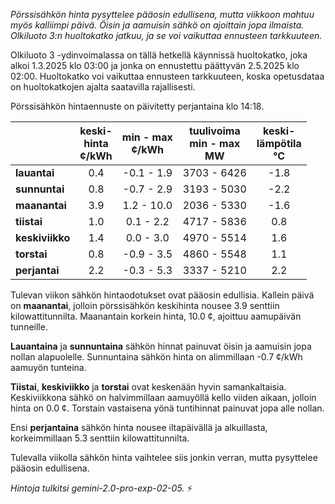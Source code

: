 *Pörssisähkön hinta pysyttelee pääosin edullisena, mutta viikkoon mahtuu myös kalliimpi päivä. Öisin ja aamuisin sähkö on ajoittain jopa ilmaista. Olkiluoto 3:n huoltokatko jatkuu, ja se voi vaikuttaa ennusteen tarkkuuteen.*


Olkiluoto 3 -ydinvoimalassa on tällä hetkellä käynnissä huoltokatko, joka alkoi 1.3.2025 klo 03:00 ja jonka on ennustettu päättyvän 2.5.2025 klo 02:00. Huoltokatko voi vaikuttaa ennusteen tarkkuuteen, koska opetusdataa on huoltokatkojen ajalta saatavilla rajallisesti.

Pörssisähkön hintaennuste on päivitetty perjantaina klo 14:18.

|   | keski-<br>hinta<br>¢/kWh | min - max<br>¢/kWh | tuulivoima<br>min - max<br>MW | keski-<br>lämpötila<br>°C |
|:-------------|:----------------:|:----------------:|:-------------:|:-------------:|
| **lauantai**  | 0.4              | -0.1 - 1.9     | 3703 - 6426  | -1.8          |
| **sunnuntai** | 0.8              | -0.7 - 2.9     | 3193 - 5030  | -2.2          |
| **maanantai** | 3.9              | 1.2 - 10.0    | 2036 - 5330  | -1.6          |
| **tiistai**   | 1.0              | 0.1 - 2.2      | 4717 - 5836  | 0.8           |
| **keskiviikko**| 1.4              | 0.0 - 3.0      | 4970 - 5514  | 1.6           |
| **torstai**  | 0.8              | -0.9 - 3.5     | 4860 - 5548  | 1.1           |
| **perjantai** | 2.2              | -0.3 - 5.3     | 3337 - 5210  | 2.2           |

Tulevan viikon sähkön hintaodotukset ovat pääosin edullisia. Kallein päivä on **maanantai**, jolloin pörssisähkön keskihinta nousee 3.9 senttiin kilowattitunnilta. Maanantain korkein hinta, 10.0 ¢, ajoittuu aamupäivän tunneille.

**Lauantaina** ja **sunnuntaina** sähkön hinnat painuvat öisin ja aamuisin jopa nollan alapuolelle. Sunnuntaina sähkön hinta on alimmillaan -0.7 ¢/kWh aamuyön tunteina.

**Tiistai**, **keskiviikko** ja **torstai** ovat keskenään hyvin samankaltaisia. Keskiviikkona sähkö on halvimmillaan aamuyöllä kello viiden aikaan, jolloin hinta on 0.0 ¢. Torstain vastaisena yönä tuntihinnat painuvat jopa alle nollan.

Ensi **perjantaina** sähkön hinta nousee iltapäivällä ja alkuillasta, korkeimmillaan 5.3 senttiin kilowattitunnilta.

Tulevalla viikolla sähkön hinta vaihtelee siis jonkin verran, mutta pysyttelee pääosin edullisena.

*Hintoja tulkitsi gemini-2.0-pro-exp-02-05.* ⚡

